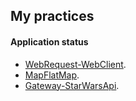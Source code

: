 ## My practices

#### Application status
- [WebRequest-WebClient](WebRequest-WebClient/README.md).
- [MapFlatMap](MapFlatMap/README.md).
- [Gateway-StarWarsApi](Gateway-StarWarsApi/README.md).